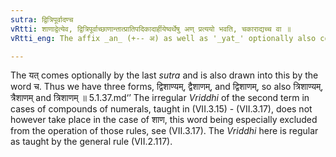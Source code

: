 ```yaml
---
sutra: द्वित्रिपूर्वादण्च
vRtti: शाणाद्वेत्येव, द्वित्रिपूर्वाच्छाणान्तात्प्रातिपदिकादार्हीयेष्वर्थेषु अण् प्रत्ययो भवति, चकाराद्यच्च वा ॥
vRtti_eng: The affix _an_ (+-- अ) as well as '_yat_' optionally also comes after the word _sana_, in the _arhiya_-senses (V. 1. 37) – (V. 1. 63), when preceded by the words द्वि and त्रि.

---
```

The यत् comes optionally by the last _sutra_ and is also drawn into this by the word च. Thus we have three forms, द्विशाण्यम्, द्वैशाणम्, and द्विशाणम्, so also त्रिशाण्यम्, त्रैशाणम् and त्रिशाणम् ॥
5.1.37.md‘’
The irregular _Vriddhi_ of the second term in cases of compounds of numerals, taught in (VII.3.15) - (VII.3.17), does not however take place in the case of शाण, this word being especially excluded from the operation of those rules, see (VII.3.17). The _Vriddhi_ here is regular as taught by the general rule (VII.2.117).